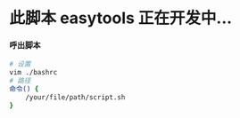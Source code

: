 # 此脚本 easytools 正在开发中...
  
#### 呼出脚本
```bash
# 设置
vim ./bashrc
# 路径
命令() {
    /your/file/path/script.sh
}
```
